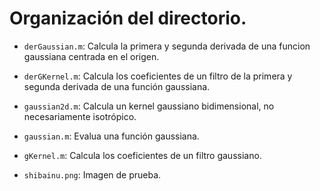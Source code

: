 # Organización del directorio.

 * ```derGaussian.m```: Calcula la primera y segunda derivada de una funcion gaussiana centrada en el origen.

 * ```derGKernel.m```: Calcula los coeficientes de un filtro de la primera y segunda derivada de una función gaussiana.
 
 * ```gaussian2d.m```: Calcula un kernel gaussiano bidimensional, no necesariamente isotrópico.
 
 * ```gaussian.m```: Evalua una función gaussiana.
 
 * ```gKernel.m```: Calcula los coeficientes de un filtro gaussiano.

 
 * ```shibainu.png```: Imagen de prueba.
 